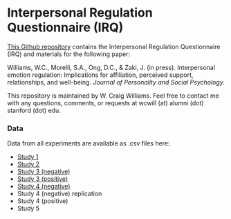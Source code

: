# Interpersonal Regulation Questionnaire (IRQ)

[This Github repository](https://github.com/wcwill/InterpersonalRegulationQuestionnaire) contains the Interpersonal Regulation Questionnaire (IRQ) and materials for the following paper:

Williams, W.C., Morelli, S.A., Ong, D.C., & Zaki, J. (in press). Interpersonal emotion regulation: Implications for affiliation, perceived support, relationships, and well-being. <i>Journal of Personality and Social Psychology.</i>

This repository is maintained by W. Craig Williams. Feel free to contact me with any questions, comments, or requests at wcwill (at) alumni (dot) stanford (dot) edu.

### Data

Data from all experiments are available as .csv files here:
  - [Study 1](https://github.com/wcwill/InterpersonalRegulationQuestionnaire/tree/master/study1/data)
  - [Study 2](https://github.com/wcwill/InterpersonalRegulationQuestionnaire/tree/master/study2/data)
  - [Study 3 (negative)](https://github.com/wcwill/InterpersonalRegulationQuestionnaire/tree/master/study3_negative/data)
  - [Study 3 (positive)](https://github.com/wcwill/InterpersonalRegulationQuestionnaire/tree/master/study3_positive/data)
  - [Study 4 (negative)](https://github.com/wcwill/InterpersonalRegulationQuestionnaire/tree/master/study4_negative/data)
  - Study 4 (negative) replication
  - Study 4 (positive)
  - Study 5
